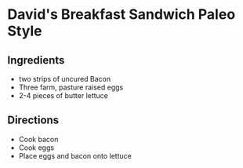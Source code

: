 # David's Breakfast Sandwich Paleo Style

## Ingredients 
- two strips of uncured Bacon
- Three farm, pasture raised eggs
- 2-4 pieces of butter lettuce

## Directions
- Cook bacon
- Cook eggs
- Place eggs and bacon onto lettuce
